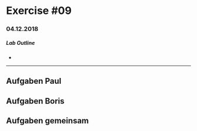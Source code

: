 # Exercise #09
### 04.12.2018

##### Lab Outline
* 

---

## Aufgaben Paul



## Aufgaben Boris



## Aufgaben gemeinsam






